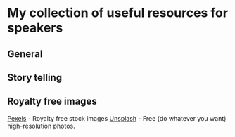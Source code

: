# My collection of useful resources for speakers


## General


## Story telling


## Royalty free images
[Pexels](https://www.pexels.com) - Royalty free stock images
[Unsplash](https://unsplash.com/) - Free (do whatever you want) high-resolution photos.
